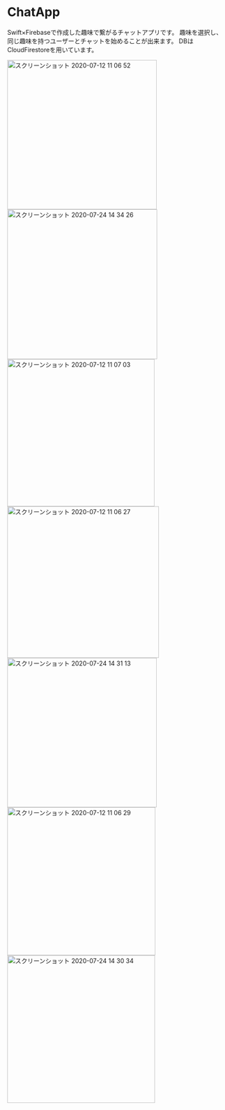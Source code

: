 # ChatApp
Swift×Firebaseで作成した趣味で繋がるチャットアプリです。
趣味を選択し、同じ趣味を持つユーザーとチャットを始めることが出来ます。
DBはCloudFirestoreを用いています。

<img width="343" alt="スクリーンショット 2020-07-12 11 06 52" src="https://user-images.githubusercontent.com/63889721/88375627-e19bc900-cdd6-11ea-9fa8-8ac713cb0632.png">
<img width="344" alt="スクリーンショット 2020-07-24 14 34 26" src="https://user-images.githubusercontent.com/63889721/88375712-0a23c300-cdd7-11ea-9d7b-a630d706b166.png">
<img width="338" alt="スクリーンショット 2020-07-12 11 07 03" src="https://user-images.githubusercontent.com/63889721/88375647-e8c2d700-cdd6-11ea-9dd7-d356e52393af.png">
<img width="348" alt="スクリーンショット 2020-07-12 11 06 27" src="https://user-images.githubusercontent.com/63889721/88375926-68e93c80-cdd7-11ea-99ce-e9679968048c.png">
<img width="343" alt="スクリーンショット 2020-07-24 14 31 13" src="https://user-images.githubusercontent.com/63889721/88375675-f5472f80-cdd6-11ea-8cab-eefebaa017bd.png">
<img width="340" alt="スクリーンショット 2020-07-12 11 06 29" src="https://user-images.githubusercontent.com/63889721/88375691-fbd5a700-cdd6-11ea-8ca7-8d32a500c672.png">
<img width="339" alt="スクリーンショット 2020-07-24 14 30 34" src="https://user-images.githubusercontent.com/63889721/88375745-1740b200-cdd7-11ea-8459-d74d423c9ea1.png">
